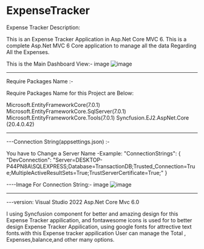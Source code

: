 # ExpenseTracker

Expense Tracker
Description: 

This is an Expense Tracker Application in Asp.Net Core MVC 6.
This is a complete Asp.Net MVC 6 Core application to manage all the data Regarding All the Expenses.

This is the Main Dashboard View:- image
![image](https://user-images.githubusercontent.com/122631931/212463202-e4ff3831-95a7-4120-8399-ee19cabad4f8.png)

----------------------------------------------------------------------------------------------------------------------
Require Packages Name :-

Require Packages Name for this Project are Below:

Microsoft.EntityFrameworkCore(7.0.1)
Microsoft.EntityFrameworkCore.SqlServer(7.0.1)
Microsoft.EntityFrameworkCore.Tools(7.0.1) 
Syncfusion.EJ2.AspNet.Core (20.4.0.42)


-----------------------------------------------------------------------------------------------------------------------
---Connection String(appsettings.json) :-

You have to Change a Server Name -Example:
"ConnectionStrings": { "DevConnection": "Server=DESKTOP-P44PN8A\SQLEXPRESS;Database=TransactionDB;Trusted_Connection=True;MultipleActiveResultSets=True;TrustServerCertificate=True;" }



----Image For Connection String:- image
![image](https://user-images.githubusercontent.com/122631931/212463213-13ad9315-535d-46dd-a73f-30fc8201c99f.png)


--------------------------------------------------------------------------------------------------------------------------
---version:
Visual Studio 2022
Asp.Net Core Mvc 6.0

I using Syncfusion component for better and amazing design for this Expense Tracker appilication,
and fontawesome icons is used for to better design Expense Tracker Appilication,
using google fonts for attrective text fonts.with this Expense tracker appilication User can manage the Total ,
Expenses,balance,and other many options.
